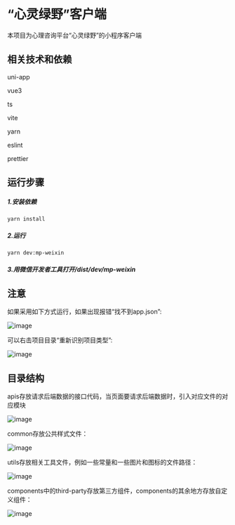 # “心灵绿野”客户端

本项目为心理咨询平台“心灵绿野”的小程序客户端

## 相关技术和依赖

uni-app

vue3

ts

vite

yarn

eslint

prettier

## 运行步骤

##### 1.安装依赖

```
yarn install
```

##### 2.运行

```
yarn dev:mp-weixin
```

##### 3.用微信开发者工具打开/dist/dev/mp-weixin

## 注意

如果采用如下方式运行，如果出现报错“找不到app.json”:

![image](https://user-images.githubusercontent.com/100272100/235841050-cd6a6972-2dd2-49c8-aead-d085111554b6.png)


可以右击项目目录“重新识别项目类型”:

![image](https://user-images.githubusercontent.com/100272100/235841064-23a1b873-531f-4d95-8a7c-eca27e47300f.png)

## 目录结构

apis存放请求后端数据的接口代码，当页面要请求后端数据时，引入对应文件的对应模块

![image](https://user-images.githubusercontent.com/100272100/235841075-f374f780-2bbb-436e-b671-0406db800043.png)

common存放公共样式文件：

![image](https://user-images.githubusercontent.com/100272100/235841085-fe2ec1d1-0a7c-4e32-84f8-d9deb4bdc0be.png)

utils存放相关工具文件，例如一些常量和一些图片和图标的文件路径：

![image](https://user-images.githubusercontent.com/100272100/235841096-2caf576c-807f-4999-b704-781506877d80.png)

components中的third-party存放第三方组件，components的其余地方存放自定义组件：

![image](https://user-images.githubusercontent.com/100272100/235841108-2ac8d8de-c27c-4d79-9dff-97e535e9b6fc.png)

